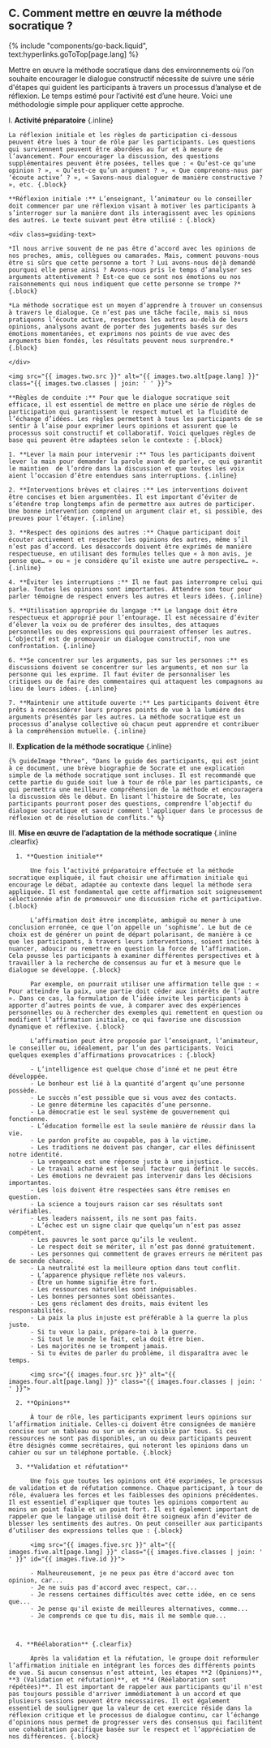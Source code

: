 ## C. Comment mettre en œuvre la méthode socratique ?
{% include "components/go-back.liquid", text:hyperlinks.goToTop[page.lang] %}

Mettre en œuvre la méthode socratique dans des environnements où l’on souhaite encourager le dialogue constructif nécessite de suivre une série d'étapes qui guident les participants à travers un processus d’analyse et de réflexion. Le temps estimé pour l’activité est d’une heure. Voici une méthodologie simple pour appliquer cette approche.

I.  **Activité préparatoire** {.inline}

    La réflexion initiale et les règles de participation ci-dessous peuvent être lues à tour de rôle par les participants. Les questions qui surviennent peuvent être abordées au fur et à mesure de l’avancement. Pour encourager la discussion, des questions supplémentaires peuvent être posées, telles que : « Qu’est-ce qu’une opinion ? », « Qu’est-ce qu’un argument ? », « Que comprenons-nous par ‘écoute active’ ? », « Savons-nous dialoguer de manière constructive ? », etc. {.block}

    **Réflexion initiale :** L’enseignant, l’animateur ou le conseiller doit commencer par une réflexion visant à motiver les participants à s’interroger sur la manière dont ils interagissent avec les opinions des autres. Le texte suivant peut être utilisé : {.block}

    <div class=guiding-text>

    *Il nous arrive souvent de ne pas être d’accord avec les opinions de nos proches, amis, collègues ou camarades. Mais, comment pouvons-nous être si sûrs que cette personne a tort ? Lui avons-nous déjà demandé pourquoi elle pense ainsi ? Avons-nous pris le temps d’analyser ses arguments attentivement ? Est-ce que ce sont nos émotions ou nos raisonnements qui nous indiquent que cette personne se trompe ?* {.block}

    *La méthode socratique est un moyen d’apprendre à trouver un consensus à travers le dialogue. Ce n’est pas une tâche facile, mais si nous pratiquons l’écoute active, respectons les autres au-delà de leurs opinions, analysons avant de porter des jugements basés sur des émotions momentanées, et exprimons nos points de vue avec des arguments bien fondés, les résultats peuvent nous surprendre.* {.block}

    </div>

    <img src="{{ images.two.src }}" alt="{{ images.two.alt[page.lang] }}" class="{{ images.two.classes | join: ' ' }}">

    **Règles de conduite :** Pour que le dialogue socratique soit efficace, il est essentiel de mettre en place une série de règles de participation qui garantissent le respect mutuel et la fluidité de l’échange d’idées. Les règles permettent à tous les participants de se sentir à l’aise pour exprimer leurs opinions et assurent que le processus soit constructif et collaboratif. Voici quelques règles de base qui peuvent être adaptées selon le contexte : {.block}

    1. **Lever la main pour intervenir :** Tous les participants doivent lever la main pour demander la parole avant de parler, ce qui garantit le maintien  de l’ordre dans la discussion et que toutes les voix aient l’occasion d’être entendues sans interruptions. {.inline}

    2. **Interventions brèves et claires :** Les interventions doivent être concises et bien argumentées. Il est important d’éviter de s’étendre trop longtemps afin de permettre aux autres de participer. Une bonne intervention comprend un argument clair et, si possible, des preuves pour l’étayer. {.inline}

    3. **Respect des opinions des autres :** Chaque participant doit écouter activement et respecter les opinions des autres, même s’il n’est pas d’accord. Les désaccords doivent être exprimés de manière respectueuse, en utilisant des formules telles que « à mon avis, je pense que… » ou « je considère qu’il existe une autre perspective… ». {.inline}

    4. **Éviter les interruptions :** Il ne faut pas interrompre celui qui parle. Toutes les opinions sont importantes. Attendre son tour pour parler témoigne de respect envers les autres et leurs idées. {.inline}

    5. **Utilisation appropriée du langage :** Le langage doit être respectueux et approprié pour l’entourage. Il est nécessaire d’éviter d’élever la voix ou de proférer des insultes, des attaques personnelles ou des expressions qui pourraient offenser les autres. L’objectif est de promouvoir un dialogue constructif, non une confrontation. {.inline}

    6. **Se concentrer sur les arguments, pas sur les personnes :** es discussions doivent se concentrer sur les arguments, et non sur la personne qui les exprime. Il faut éviter de personnaliser les critiques ou de faire des commentaires qui attaquent les compagnons au lieu de leurs idées. {.inline}

    7. **Maintenir une attitude ouverte :** Les participants doivent être prêts à reconsidérer leurs propres points de vue à la lumière des arguments présentés par les autres. La méthode socratique est un processus d’analyse collective où chacun peut apprendre et contribuer à la compréhension mutuelle. {.inline}

II. **Explication de la méthode socratique** {.inline}

    {% guideImage "three", "Dans le guide des participants, qui est joint à ce document, une brève biographie de Socrate et une explication simple de la méthode socratique sont incluses. Il est recommandé que cette partie du guide soit lue à tour de rôle par les participants, ce qui permettra une meilleure compréhension de la méthode et encouragera la discussion dès le début. En lisant l’histoire de Socrate, les participants pourront poser des questions, comprendre l’objectif du dialogue socratique et savoir comment l’appliquer dans le processus de réflexion et de résolution de conflits." %}

III.  **Mise en œuvre de l’adaptation de la méthode socratique** {.inline .clearfix}

      1. **Question initiale**

          Une fois l’activité préparatoire effectuée et la méthode socratique expliquée, il faut choisir une affirmation initiale qui encourage le débat, adaptée au contexte dans lequel la méthode sera appliquée. Il est fondamental que cette affirmation soit soigneusement sélectionnée afin de promouvoir une discussion riche et participative. {.block}

          L’affirmation doit être incomplète, ambiguë ou mener à une conclusion erronée, ce que l’on appelle un ‘sophisme’. Le but de ce choix est de générer un point de départ polarisant, de manière à ce que les participants, à travers leurs interventions, soient incités à nuancer, adoucir ou remettre en question la force de l’affirmation. Cela pousse les participants à examiner différentes perspectives et à travailler à la recherche de consensus au fur et à mesure que le dialogue se développe. {.block}

          Par exemple, on pourrait utiliser une affirmation telle que : « Pour atteindre la paix, une partie doit céder aux intérêts de l’autre ». Dans ce cas, la formulation de l’idée invite les participants à apporter d’autres points de vue, à comparer avec des expériences personnelles ou à rechercher des exemples qui remettent en question ou modifient l’affirmation initiale, ce qui favorise une discussion dynamique et réflexive. {.block}

          L’affirmation peut être proposée par l’enseignant, l’animateur, le conseiller ou, idéalement, par l’un des participants. Voici quelques exemples d’affirmations provocatrices : {.block}

          - L’intelligence est quelque chose d’inné et ne peut être développée.
          - Le bonheur est lié à la quantité d’argent qu’une personne possède.
          - Le succès n’est possible que si vous avez des contacts.
          - Le genre détermine les capacités d’une personne.
          - La démocratie est le seul système de gouvernement qui fonctionne.
          - L’éducation formelle est la seule manière de réussir dans la vie.
          - Le pardon profite au coupable, pas à la victime.
          - Les traditions ne doivent pas changer, car elles définissent notre identité.
          - La vengeance est une réponse juste à une injustice.
          - Le travail acharné est le seul facteur qui définit le succès.
          - Les émotions ne devraient pas intervenir dans les décisions importantes.
          - Les lois doivent être respectées sans être remises en question.
          - La science a toujours raison car ses résultats sont vérifiables.
          - Les leaders naissent, ils ne sont pas faits.
          - L’échec est un signe clair que quelqu’un n’est pas assez compétent.
          - Les pauvres le sont parce qu’ils le veulent.
          - Le respect doit se mériter, il n’est pas donné gratuitement.
          - Les personnes qui commettent de graves erreurs ne méritent pas de seconde chance.
          - La neutralité est la meilleure option dans tout conflit.
          - L’apparence physique reflète nos valeurs.
          - Être un homme signifie être fort.
          - Les ressources naturelles sont inépuisables.
          - Les bonnes personnes sont obéissantes.
          - Les gens réclament des droits, mais évitent les responsabilités.
          - La paix la plus injuste est préférable à la guerre la plus juste.
          - Si tu veux la paix, prépare-toi à la guerre.
          - Si tout le monde le fait, cela doit être bien.
          - Les majorités ne se trompent jamais.
          - Si tu évites de parler du problème, il disparaîtra avec le temps.

          <img src="{{ images.four.src }}" alt="{{ images.four.alt[page.lang] }}" class="{{ images.four.classes | join: ' ' }}">

      2. **Opinions**

          À tour de rôle, les participants expriment leurs opinions sur l’affirmation initiale. Celles-ci doivent être consignées de manière concise sur un tableau ou sur un écran visible par tous. Si ces ressources ne sont pas disponibles, un ou deux participants peuvent être désignés comme secrétaires, qui noteront les opinions dans un cahier ou sur un téléphone portable. {.block}

      3. **Validation et réfutation**

          Une fois que toutes les opinions ont été exprimées, le processus de validation et de réfutation commence. Chaque participant, à tour de rôle, évaluera les forces et les faiblesses des opinions précédentes. Il est essentiel d’expliquer que toutes les opinions comportent au moins un point faible et un point fort. Il est également important de rappeler que le langage utilisé doit être soigneux afin d’éviter de blesser les sentiments des autres. On peut conseiller aux participants d’utiliser des expressions telles que : {.block}

          <img src="{{ images.five.src }}" alt="{{ images.five.alt[page.lang] }}" class="{{ images.five.classes | join: ' ' }}" id="{{ images.five.id }}">

          - Malheureusement, je ne peux pas être d'accord avec ton opinion, car...
          - Je ne suis pas d'accord avec respect, car...
          - Je ressens certaines difficultés avec cette idée, en ce sens que...
          - Je pense qu'il existe de meilleures alternatives, comme...
          - Je comprends ce que tu dis, mais il me semble que...



      4. **Réélaboration** {.clearfix}

          Après la validation et la réfutation, le groupe doit reformuler l’affirmation initiale en intégrant les forces des différents points de vue. Si aucun consensus n’est atteint, les étapes **2 (Opinions)**, **3 (Validation et réfutation)**, et **4 (Réélaboration sont répétées)**. Il est important de rappeler aux participants qu'il n'est pas toujours possible d'arriver immédiatement à un accord et que plusieurs sessions peuvent être nécessaires. Il est également essentiel de souligner que la valeur de cet exercice réside dans la réflexion critique et le processus de dialogue continu, car l’échange d’opinions nous permet de progresser vers des consensus qui facilitent une cohabitation pacifique basée sur le respect et l’appréciation de nos différences. {.block}
